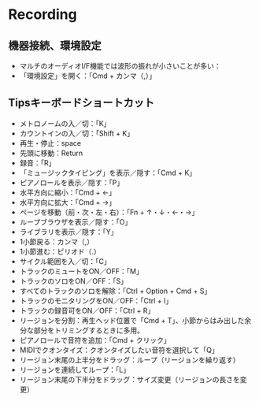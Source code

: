 # Recording

## 機器接続、環境設定
- マルチのオーディオI/F機能では波形の振れが小さいことが多い：
- 「環境設定」を開く：「Cmd + カンマ（,）」
 
## Tipsキーボードショートカット 
- メトロノームの入／切：「K」
- カウントインの入／切：「Shift + K」
- 再生・停止：space
- 先頭に移動：Return
- 録音：「R」
- 「ミュージックタイピング」を表示／隠す：「Cmd + K」
- ピアノロールを表示／隠す：「P」
- 水平方向に縮小：「Cmd + ←」
- 水平方向に拡大：「Cmd + →」
- ページを移動（前・次・左・右）：「Fn + ↑・↓・←・→」
- ループブラウザを表示／隠す：「O」
- ライブラリを表示／隠す：「Y」
- 1小節戻る：カンマ（,）
- 1小節進む：ピリオド（.）
- サイクル範囲を入／切：「C」
- トラックのミュートをON／OFF：「M」
- トラックのソロをON／OFF：「S」
- すべてのトラックのソロを解除：「Ctrl + Option + Cmd + S」
- トラックのモニタリングをON／OFF：「Ctrl + I」
- トラックの録音可をON／OFF：「Ctrl + R」
- リージョンを分割：再生ヘッド位置で「Cmd + T」、小節からはみ出した余分な部分をトリミングするときに多用。
- ピアノロールで音符を追加：「Cmd + クリック」
- MIDIでクオンタイズ：クオンタイズしたい音符を選択して「Q」
- リージョン末尾の上半分をドラッグ：ループ（リージョンを繰り返す）
- リージョンを連続してループ：「L」
- リージョン末尾の下半分をドラッグ：サイズ変更（リージョンの長さを変更）
